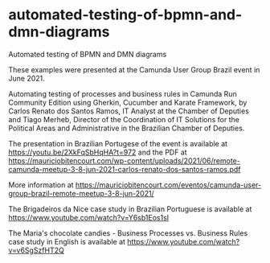 # automated-testing-of-bpmn-and-dmn-diagrams
 Automated testing of BPMN and DMN diagrams

These examples were presented at the Camunda User Group Brazil event in June 2021.

Automating testing of processes and business rules in Camunda Run Community Edition using Gherkin, Cucumber and Karate Framework, by Carlos Renato dos Santos Ramos, IT Analyst at the Chamber of Deputies and Tiago Merheb, Director of the Coordination of IT Solutions for the Political Areas and Administrative in the Brazilian Chamber of Deputies.

The presentation in Brazilian Portugese of the event is available at https://youtu.be/2XkFqSbHqHA?t=972 and the PDF at https://mauriciobitencourt.com/wp-content/uploads/2021/06/remote-camunda-meetup-3-8-jun-2021-carlos-renato-dos-santos-ramos.pdf 

More information at https://mauriciobitencourt.com/eventos/camunda-user-group-brazil-remote-meetup-3-8-jun-2021/

The Brigadeiros da Nice case study in Brazilian Portuguese is available at https://www.youtube.com/watch?v=Y6sb1Eos1sI

The  Maria's chocolate candies - Business Processes vs. Business Rules case study in English is available at https://www.youtube.com/watch?v=v6SgSzfHT2Q
